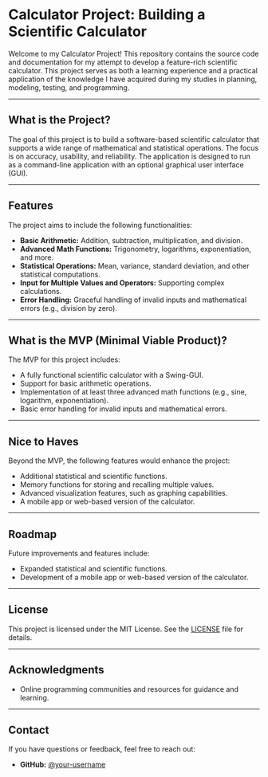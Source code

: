 # Calculator Project: Building a Scientific Calculator

Welcome to my Calculator Project! This repository contains the source code and documentation for my attempt to develop a feature-rich scientific calculator. This project serves as both a learning experience and a practical application of the knowledge I have acquired during my studies in planning, modeling, testing, and programming.

---

## What is the Project?

The goal of this project is to build a software-based scientific calculator that supports a wide range of mathematical and statistical operations. The focus is on accuracy, usability, and reliability. The application is designed to run as a command-line application with an optional graphical user interface (GUI).

---

## Features

The project aims to include the following functionalities:

- **Basic Arithmetic:** Addition, subtraction, multiplication, and division.
- **Advanced Math Functions:** Trigonometry, logarithms, exponentiation, and more.
- **Statistical Operations:** Mean, variance, standard deviation, and other statistical computations.
- **Input for Multiple Values and Operators:** Supporting complex calculations.
- **Error Handling:** Graceful handling of invalid inputs and mathematical errors (e.g., division by zero).

---

## What is the MVP (Minimal Viable Product)?

The MVP for this project includes:

- A fully functional scientific calculator with a Swing-GUI.
- Support for basic arithmetic operations.
- Implementation of at least three advanced math functions (e.g., sine, logarithm, exponentiation).
- Basic error handling for invalid inputs and mathematical errors.

---

## Nice to Haves

Beyond the MVP, the following features would enhance the project:

- Additional statistical and scientific functions.
- Memory functions for storing and recalling multiple values.
- Advanced visualization features, such as graphing capabilities.
- A mobile app or web-based version of the calculator.

---

## Roadmap

Future improvements and features include:

- Expanded statistical and scientific functions.
- Development of a mobile app or web-based version of the calculator.

---

## License

This project is licensed under the MIT License. See the [LICENSE](LICENSE) file for details.

---

## Acknowledgments

- Online programming communities and resources for guidance and learning.

---

## Contact

If you have questions or feedback, feel free to reach out:

- **GitHub:** [@your-username](https://github.com/your-username)

